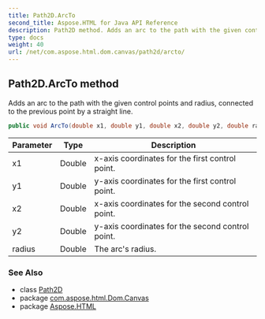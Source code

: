 ```yaml
---
title: Path2D.ArcTo
second_title: Aspose.HTML for Java API Reference
description: Path2D method. Adds an arc to the path with the given control points and radius connected to the previous point by a straight line
type: docs
weight: 40
url: /net/com.aspose.html.dom.canvas/path2d/arcto/
---
```

## Path2D.ArcTo method

Adds an arc to the path with the given control points and radius, connected to the previous point by a straight line.

```java
public void ArcTo(double x1, double y1, double x2, double y2, double radius)
```

| Parameter | Type | Description |
| --- | --- | --- |
| x1 | Double | x-axis coordinates for the first control point. |
| y1 | Double | y-axis coordinates for the first control point. |
| x2 | Double | x-axis coordinates for the second control point. |
| y2 | Double | y-axis coordinates for the second control point. |
| radius | Double | The arc's radius. |

### See Also

* class [Path2D](../)
* package [com.aspose.html.Dom.Canvas](../../path2d/)
* package [Aspose.HTML](../../../)
